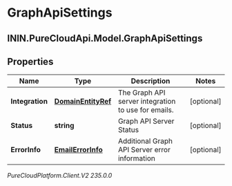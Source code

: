 # GraphApiSettings

## ININ.PureCloudApi.Model.GraphApiSettings

## Properties

|Name | Type | Description | Notes|
|------------ | ------------- | ------------- | -------------|
| **Integration** | [**DomainEntityRef**](DomainEntityRef) | The Graph API server integration to use for emails. | [optional] |
| **Status** | **string** | Graph API Server Status | [optional] |
| **ErrorInfo** | [**EmailErrorInfo**](EmailErrorInfo) | Additional Graph API Server error information | [optional] |



_PureCloudPlatform.Client.V2 235.0.0_
